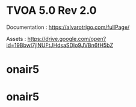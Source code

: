 # TVOA 5.0 Rev 2.0

Documentation : https://alvarotrigo.com/fullPage/

Assets : https://drive.google.com/open?id=19BbwI7jlNUFtJHdsaSDIo9JVBn6fH5bZ
# onair5
# onair5
